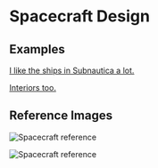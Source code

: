 # Spacecraft Design

## Examples

[I like the ships in Subnautica a lot.](https://www.google.com/search?q=subnautica+ships)

[Interiors too.](https://www.google.com/search?q=subnautica+ship+interior)

## Reference Images

![Spacecraft reference](https://i.pinimg.com/736x/c7/e4/a2/c7e4a266e4eb7e717155a2d2c1b49c81.jpg)

![Spacecraft reference](https://cdn.discordapp.com/attachments/491713566957764608/558859235354476545/Screen_Shot_2019-03-22_at_11.46.42_PM.png)
